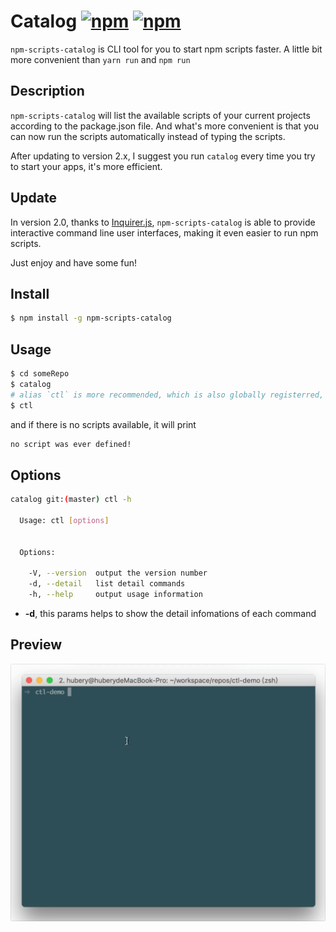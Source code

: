 # Catalog [![npm](https://img.shields.io/npm/dt/npm-scripts-catalog.svg)](https://www.npmjs.com/package/npm-scripts-catalog) [![npm](https://img.shields.io/npm/v/npm-scripts-catalog.svg)](https://www.npmjs.com/package/npm-scripts-catalog)

`npm-scripts-catalog` is CLI tool for you to start npm scripts faster. A little bit more convenient than `yarn run` and `npm run`

## Description

`npm-scripts-catalog` will list the available scripts of your current projects according to the package.json file. And what's more convenient is that you can now run the scripts automatically instead of typing the scripts.

After updating to version 2.x, I suggest you run `catalog` every time you try to start your apps, it's more efficient.

## Update

In version 2.0, thanks to [Inquirer.js](https://github.com/SBoudrias/Inquirer.js), `npm-scripts-catalog` is able to provide interactive command line user interfaces, making it even easier to run npm scripts.

Just enjoy and have some fun!

## Install

``` sh
$ npm install -g npm-scripts-catalog
```

## Usage

``` sh
$ cd someRepo
$ catalog
# alias `ctl` is more recommended, which is also globally registerred, because it's shorter
$ ctl
```

and if there is no scripts available, it will print 

``` sh
no script was ever defined!
```

## Options

``` sh
catalog git:(master) ctl -h

  Usage: ctl [options]


  Options:

    -V, --version  output the version number
    -d, --detail   list detail commands
    -h, --help     output usage information
```

* **-d**, this params helps to show the detail infomations of each command

## Preview

![catalog](./catalog.gif)